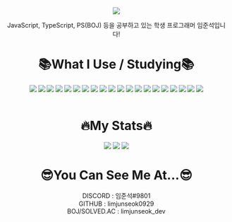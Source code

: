 <div align="center">
  <img src="https://capsule-render.vercel.app/api?type=waving&color=7870E5&height=300&text=🤓LIM%20JUNSEOK🤓" />
  <p>JavaScript, TypeScript, PS(BOJ) 등을 공부하고 있는 학생 프로그래머 임준석입니다!</p>
</div>
<div align="center">
  <h1>📚What I Use / Studying📚</h1>
  <img src ="https://img.shields.io/badge/HTML-E34F26.svg?&style=for-the-badge&logo=HTML5&logoColor=white"/>
  <img src ="https://img.shields.io/badge/CSS-1572B6.svg?&style=for-the-badge&logo=CSS3&logoColor=white"/>
  <img src ="https://img.shields.io/badge/JAVASCRIPT-F7DF1E.svg?&style=for-the-badge&logo=JavaScript&logoColor=white"/>
  <img src ="https://img.shields.io/badge/TYPESCRIPT-3178C6.svg?&style=for-the-badge&logo=TypeScript&logoColor=white"/>
  <img src ="https://img.shields.io/badge/.NET-512BD4.svg?&style=for-the-badge&logo=.NET&logoColor=white"/>
  <img src ="https://img.shields.io/badge/TAILWIND%20WIND-06B6D4.svg?&style=for-the-badge&logo=Tailwind%20CSS&logoColor=white"/>
  <img src ="https://img.shields.io/badge/PRISMA-2D3748.svg?&style=for-the-badge&logo=Prisma&logoColor=white"/>
  <img src ="https://img.shields.io/badge/MONGODB-47A248.svg?&style=for-the-badge&logo=MongoDB&logoColor=white"/>
  <img src ="https://img.shields.io/badge/REACT-61DAFB.svg?&style=for-the-badge&logo=React&logoColor=white"/>
  <img src ="https://img.shields.io/badge/NEXT%20JS-000000.svg?&style=for-the-badge&logo=Next.JS&logoColor=white"/>
  <img src ="https://img.shields.io/badge/PYTHON-3776AB.svg?&style=for-the-badge&logo=Python&logoColor=white"/>
  <img src ="https://img.shields.io/badge/VISUAL%20STUDIO%20CODE-007ACC.svg?&style=for-the-badge&logo=Visual%20Studio%20Code&logoColor=white"/>
  <img src ="https://img.shields.io/badge/VISUAL%20STUDIO-5C2D91.svg?&style=for-the-badge&logo=Visual%20Studio&logoColor=white"/>
  <img src ="https://img.shields.io/badge/DISCORD-5865F2.svg?&style=for-the-badge&logo=Discord&logoColor=white"/>
  <img src ="https://img.shields.io/badge/KAKAOTALK-FFCD00.svg?&style=for-the-badge&logo=KakaoTalk&logoColor=white"/>
  <img src ="https://img.shields.io/badge/GITHUB-000000.svg?&style=for-the-badge&logo=GitHub&logoColor=white"/>
  <img src ="https://img.shields.io/badge/ITERM2-000000.svg?&style=for-the-badge&logo=iTerm2&logoColor=white"/>
  <img src ="https://img.shields.io/badge/WINDOW-0078D6.svg?&style=for-the-badge&logo=Windows&logoColor=white"/>
  <img src ="https://img.shields.io/badge/MAC-000000.svg?&style=for-the-badge&logo=macOS&logoColor=white"/>
  <img src ="https://img.shields.io/badge/FIGMA-F24E1E.svg?&style=for-the-badge&logo=Figma&logoColor=white"/>
</div>
<br/>
<div align="center">
  <h1>🔥My Stats🔥</h1>
  <img src="https://github-readme-stats.vercel.app/api?username=limjunseok0929&bg_color=30,0ff1ce,904e95&title_color=fff&text_color=fff" />
  <img src="https://github-readme-stats.vercel.app/api/top-langs/?username=limjunseok0929&layout=compact&theme=tokyonight" />
  <img src="http://mazassumnida.wtf/api/v2/generate_badge?boj=limjunseok_dev">
</div>
<div align="center">
  <h1>😎You Can See Me At...😎</h1>
  <div>DISCORD : 임준석#9801</span></div>
  <div>GITHUB : limjunseok0929</span></div>
  <div><span>BOJ/SOLVED.AC : limjunseok_dev</span></div>
</div>
